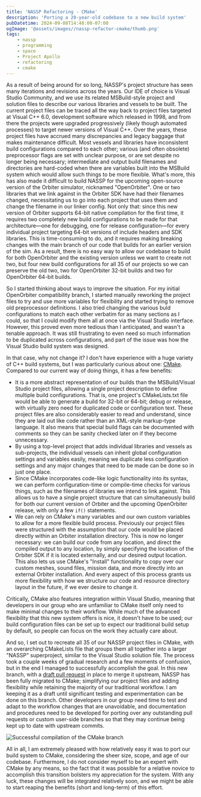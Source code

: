 ```yaml
---
title: 'NASSP Refactoring - CMake'
description: 'Porting a 20-year-old codebase to a new build system'
pubDatetime: 2024-09-08T14:48:00-07:00
ogImage: '@assets/images//nassp-refactor-cmake/thumb.png'
tags: 
    - nassp
    - programming
    - space
    - Project Apollo
    - refactoring
    - cmake
---
```


As a result of being around for so long, NASSP's project structure has seen many iterations and revisions across the years. Our IDE of choice is Visual Studio Community, and we use its related MSBuild-style project and solution files to describe our various libraries and vessels to be built. The current project files can be traced all the way back to project files targeted at Visual C++ 6.0, development software which released in 1998, and from there the projects were upgraded progressively (likely though automated processes) to target newer versions of Visual C++. Over the years, these project files have accrued many discrepancies and legacy baggage that makes maintenance difficult. Most vessels and libraries have inconsistent build configurations compared to each other; various (and often obsolete) preprocessor flags are set with unclear purpose, or are set despite no longer being necessary; intermediate and output build filenames and directories are hard-coded when there are variables built into the MSBuild system which would allow such things to be more flexible. What's more, this has also made it difficult to build NASSP for the upcoming open-source version of the Orbiter simulator, nicknamed "OpenOrbiter". One or two libraries that we link against in the Orbiter SDK have had their filenames changed, necessitating us to go into each project that uses them and change the filename in our linker config. Not only that: since this new version of Orbiter supports 64-bit native compilation for the first time, it requires two completely new build configurations to be made for that architecture—one for debugging, one for release configuration—for every individual project targeting 64-bit versions of include headers and SDK libraries. This is time-consuming to do, and it requires making breaking changes with the main branch of our code that builds for an earlier version of the sim. As a result, there is no easy way to allow our codebase to build for both OpenOrbiter and the existing version unless we want to create not two, but four new build configurations for all 35 of our projects so we can preserve the old two, two for OpenOrbiter 32-bit builds and two for OpenOrbiter 64-bit builds.

So I started thinking about ways to improve the situation. For my initial OpenOrbiter compatibility branch, I started manually reworking the project files to try and use more variables for flexibility and started trying to remove old preprocessor definitions. I also tried changing the various buld configurations to match each other verbatim for as many sections as I could, so that I could modify them all at once via the Visual Studio interface. However, this proved even more tedious than I anticipated, and wasn't a tenable approach. It was still frustrating to even need so much information to be duplicated across configurations, and part of the issue was how the Visual Studio build system was designed.

In that case, why not change it? I don't have experience with a huge variety of C++ build systems, but I was particularly curious about one: [CMake](https://cmake.org). Compared to our current way of doing things, it has a few benefits:
- It is a more abstract representation of our builds than the MSBuild/Visual Studio project files, allowing a single project description to define multiple build configurations. That is, one project's CMakeLists.txt file would be able to generate a build for 32-bit or 64-bit; debug or release, with virtually zero need for duplicated code or configuration text. These project files are also considerably easier to read and understand, since they are laid out like code rather than an XML-style markup-type language. It also means that special build flags can be documented with comments so they can be sanity checked later on if they become unnecessary.
- By using a top-level project that adds individual libraries and vessels as sub-projects, the individual vessels can inherit global configuration settings and variables easily, meaning we duplicate less configuration settings and any major changes that need to be made can be done so in just one place.
- Since CMake incorporates code-like logic functionality into its syntax, we can perform configuration-time or compile-time checks for various things, such as the filenames of libraries we intend to link against. This allows us to have a single project structure that can simultaneously build for both our current version of Orbiter and the upcoming OpenOrbiter release, with only a few `if()` statements.
- We can rely on CMake's many variables and our own custom variables to allow for a more flexible build process. Previously our project files were structured with the assumption that our code would be placed directly within an Orbiter installation directory. This is now no longer necessary: we can build our code from any location, and direct the compiled output to any location, by simply specifying the location of the Orbiter SDK if it is located externally, and our desired output location. This also lets us use CMake's "Install" functionality to copy over our custom meshes, sound files, mission data, and more directly into an external Orbiter installation. And every aspect of this process grants us more flexibility with how we structure our code and resource directory layout in the future, if we ever desire to change it.

Critically, CMake also features integration within Visual Studio, meaning that developers in our group who are unfamiliar to CMake itself only need to make minimal changes to their workflow. While much of the advanced flexibility that this new system offers is nice, it doesn't have to be used; our build configuration files can be set up to expect our traditional build setup by default, so people can focus on the work they actually care about.

And so, I set out to recreate all 35 of our NASSP project files in CMake, with an overarching CMakeLists file that groups them all together into a larger "NASSP" superproject, similar to the Visual Studio solution file. The process took a couple weeks of gradual research and a few moments of confusion, but in the end I managed to successfully accomplish the goal. In this new branch, with a [draft pull request](https://github.com/orbiternassp/NASSP/pull/1288) in place to merge it upstream, NASSP has been fully migrated to CMake; simplifying our project files and adding flexibility while retaining the majority of our traditional workflow. I am keeping it as a draft until significant testing and experimentation can be done on this branch. Other developers in our group need time to test and adapt to the workflow changes that are unavoidable, and documentation and procedures need to be developed for porting over any outstanding pull requests or custom user-side branches so that they may continue being kept up to date with upstream commits.

![Successful compilation of the CMake branch](@assets/images//nassp-refactor-cmake/compile_success.png)

All in all, I am extremely pleased with how relatively easy it was to port our build system to CMake, considering the sheer size, scope, and age of our codebase. Furthermore, I do not consider myself to be an expert with CMake by any means, so the fact that it was possible for a relative novice to accomplish this transition bolsters my appreciation for the system. With any luck, these changes will be integrated relatively soon, and we might be able to start reaping the benefits (short and long-term) of this effort.